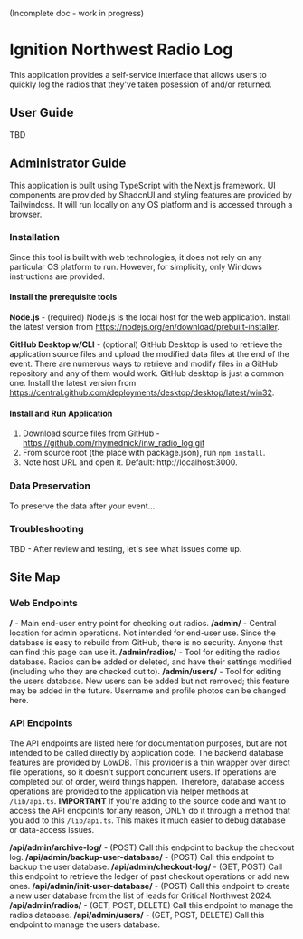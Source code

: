 (Incomplete doc - work in progress)

# Ignition Northwest Radio Log

This application provides a self-service interface that allows users to quickly log the radios that they've taken
posession of and/or returned.

## User Guide

TBD

## Administrator Guide

This application is built using TypeScript with the Next.js framework. UI components are provided by ShadcnUI and
styling features are provided by Tailwindcss. It will run locally on any OS platform and is accessed through a browser.

### Installation

Since this tool is built with web technologies, it does not rely on any particular OS platform to run. However, for
simplicity, only Windows instructions are provided.

#### Install the prerequisite tools

**Node.js** - (required) Node.js is the local host for the web application. Install the latest version from
https://nodejs.org/en/download/prebuilt-installer.

**GitHub Desktop w/CLI** - (optional) GitHub Desktop is used to retrieve the application source files and upload the
modified data files at the end of the event. There are numerous ways to retrieve and modify files in a GitHub repository
and any of them would work. GitHub desktop is just a common one. Install the latest version from
https://central.github.com/deployments/desktop/desktop/latest/win32.

#### Install and Run Application

1. Download source files from GitHub - https://github.com/rhymednick/inw_radio_log.git
2. From source root (the place with package.json), run `npm install`.
3. Note host URL and open it. Default: http://localhost:3000.

### Data Preservation

To preserve the data after your event...

### Troubleshooting

TBD - After review and testing, let's see what issues come up.

## Site Map

### Web Endpoints

**/** - Main end-user entry point for checking out radios. **/admin/** - Central location for admin operations. Not
intended for end-user use. Since the database is easy to rebuild from GitHub, there is no security. Anyone that can find
this page can use it. **/admin/radios/** - Tool for editing the radios database. Radios can be added or deleted, and
have their settings modified (including who they are checked out to). **/admin/users/** - Tool for editing the users
database. New users can be added but not removed; this feature may be added in the future. Username and profile photos
can be changed here.

### API Endpoints

The API endpoints are listed here for documentation purposes, but are not intended to be called directly by application
code. The backend database features are provided by LowDB. This provider is a thin wrapper over direct file operations,
so it doesn't support concurrent users. If operations are completed out of order, weird things happen. Therefore,
database access operations are provided to the application via helper methods at `/lib/api.ts`. **IMPORTANT** If you're
adding to the source code and want to access the API endpoints for any reason, ONLY do it through a method that you add
to this `/lib/api.ts`. This makes it much easier to debug database or data-access issues.

**/api/admin/archive-log/** - (POST) Call this endpoint to backup the checkout log.
**/api/admin/backup-user-database/** - (POST) Call this endpoint to backup the user database.
**/api/admin/checkout-log/** - (GET, POST) Call this endpoint to retrieve the ledger of past checkout operations or add
new ones. **/api/admin/init-user-database/** - (POST) Call this endpoint to create a new user database from the list of
leads for Critical Northwest 2024. **/api/admin/radios/** - (GET, POST, DELETE) Call this endpoint to manage the radios
database. **/api/admin/users/** - (GET, POST, DELETE) Call this endpoint to manage the users database.
